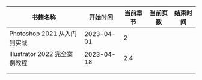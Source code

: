 | 书籍名称                      | 开始时间   | 当前章节 | 当前页数 | 结束时间 |
| ----------------------------- | ---------- | -------- | -------- | -------- |
| Photoshop 2021 从入门到实战   | 2023-04-01 | 2        |          |          |
| Illustrator 2022 完全案例教程 | 2023-04-18 | 2.4      |          |          |
|                               |            |          |          |          |
|                               |            |          |          |          |

  

